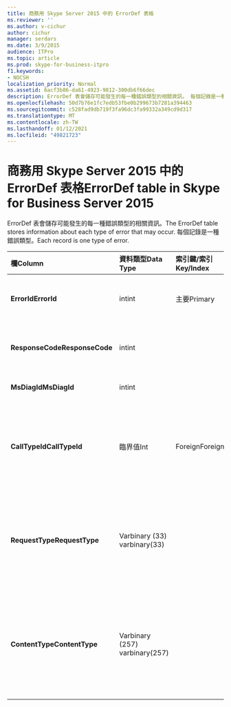 ```yaml
---
title: 商務用 Skype Server 2015 中的 ErrorDef 表格
ms.reviewer: ''
ms.author: v-cichur
author: cichur
manager: serdars
ms.date: 3/9/2015
audience: ITPro
ms.topic: article
ms.prod: skype-for-business-itpro
f1.keywords:
- NOCSH
localization_priority: Normal
ms.assetid: 6acf3b86-da61-4923-9812-300db6f66dec
description: ErrorDef 表會儲存可能發生的每一種錯誤類型的相關資訊。 每個記錄是一種錯誤類型。
ms.openlocfilehash: 50d7b76e1fc7edb53fbe0b299673b7281a394463
ms.sourcegitcommit: c528fad9db719f3fa96dc3fa99332a349cd9d317
ms.translationtype: MT
ms.contentlocale: zh-TW
ms.lasthandoff: 01/12/2021
ms.locfileid: "49821723"
---
```

# <a name="errordef-table-in-skype-for-business-server-2015"></a><span data-ttu-id="db4db-104">商務用 Skype Server 2015 中的 ErrorDef 表格</span><span class="sxs-lookup"><span data-stu-id="db4db-104">ErrorDef table in Skype for Business Server 2015</span></span>
 
<span data-ttu-id="db4db-105">ErrorDef 表會儲存可能發生的每一種錯誤類型的相關資訊。</span><span class="sxs-lookup"><span data-stu-id="db4db-105">The ErrorDef table stores information about each type of error that may occur.</span></span> <span data-ttu-id="db4db-106">每個記錄是一種錯誤類型。</span><span class="sxs-lookup"><span data-stu-id="db4db-106">Each record is one type of error.</span></span>
  
|<span data-ttu-id="db4db-107">**欄**</span><span class="sxs-lookup"><span data-stu-id="db4db-107">**Column**</span></span>|<span data-ttu-id="db4db-108">**資料類型**</span><span class="sxs-lookup"><span data-stu-id="db4db-108">**Data Type**</span></span>|<span data-ttu-id="db4db-109">**索引鍵/索引**</span><span class="sxs-lookup"><span data-stu-id="db4db-109">**Key/Index**</span></span>|<span data-ttu-id="db4db-110">**詳細資料**</span><span class="sxs-lookup"><span data-stu-id="db4db-110">**Details**</span></span>|
|:-----|:-----|:-----|:-----|
|<span data-ttu-id="db4db-111">**ErrorId**</span><span class="sxs-lookup"><span data-stu-id="db4db-111">**ErrorId**</span></span> <br/> |<span data-ttu-id="db4db-112">int</span><span class="sxs-lookup"><span data-stu-id="db4db-112">int</span></span>  <br/> |<span data-ttu-id="db4db-113">主要</span><span class="sxs-lookup"><span data-stu-id="db4db-113">Primary</span></span>  <br/> |<span data-ttu-id="db4db-114">用來識別這種錯誤類型的唯一識別碼號碼。</span><span class="sxs-lookup"><span data-stu-id="db4db-114">Unique ID number identifying this type of error.</span></span>  <br/> |
|<span data-ttu-id="db4db-115">**ResponseCode**</span><span class="sxs-lookup"><span data-stu-id="db4db-115">**ResponseCode**</span></span> <br/> |<span data-ttu-id="db4db-116">int</span><span class="sxs-lookup"><span data-stu-id="db4db-116">int</span></span>  <br/> | <br/> |<span data-ttu-id="db4db-117">與此錯誤相關聯的標準 SIP 回應碼。</span><span class="sxs-lookup"><span data-stu-id="db4db-117">Standard SIP response code associated with this error.</span></span>  <br/> |
|<span data-ttu-id="db4db-118">**MsDiagId**</span><span class="sxs-lookup"><span data-stu-id="db4db-118">**MsDiagId**</span></span> <br/> |<span data-ttu-id="db4db-119">int</span><span class="sxs-lookup"><span data-stu-id="db4db-119">int</span></span>  <br/> | <br/> |<span data-ttu-id="db4db-120">Microsoft 診斷識別碼。</span><span class="sxs-lookup"><span data-stu-id="db4db-120">Microsoft Diagnostic ID.</span></span>  <br/> |
|<span data-ttu-id="db4db-121">**CallTypeId**</span><span class="sxs-lookup"><span data-stu-id="db4db-121">**CallTypeId**</span></span> <br/> |<span data-ttu-id="db4db-122">臨界值</span><span class="sxs-lookup"><span data-stu-id="db4db-122">Int</span></span>  <br/> |<span data-ttu-id="db4db-123">Foreign</span><span class="sxs-lookup"><span data-stu-id="db4db-123">Foreign</span></span>  <br/> |<span data-ttu-id="db4db-124">通話的類型。</span><span class="sxs-lookup"><span data-stu-id="db4db-124">Type of the call.</span></span> <span data-ttu-id="db4db-125">如需詳細資訊，請參閱 [商務用 Skype Server 2015 中的 CallType 表格](calltype.md) 。</span><span class="sxs-lookup"><span data-stu-id="db4db-125">See the [CallType table in Skype for Business Server 2015](calltype.md) for more information.</span></span> <br/> |
|<span data-ttu-id="db4db-126">**RequestType**</span><span class="sxs-lookup"><span data-stu-id="db4db-126">**RequestType**</span></span> <br/> |<span data-ttu-id="db4db-127">Varbinary (33) </span><span class="sxs-lookup"><span data-stu-id="db4db-127">varbinary(33)</span></span>  <br/> | <br/> |<span data-ttu-id="db4db-128">失敗的要求類型。</span><span class="sxs-lookup"><span data-stu-id="db4db-128">Type of request that failed.</span></span>  <br/> <span data-ttu-id="db4db-129">您可以使用下列語法將此資料轉換成文字格式：</span><span class="sxs-lookup"><span data-stu-id="db4db-129">This data can be converted to text format by using this syntax:</span></span>  <br/>  `cast(cast(RequestType as varbinary(max)) as varchar(max))` <br/> |
|<span data-ttu-id="db4db-130">**ContentType**</span><span class="sxs-lookup"><span data-stu-id="db4db-130">**ContentType**</span></span> <br/> |<span data-ttu-id="db4db-131">Varbinary (257) </span><span class="sxs-lookup"><span data-stu-id="db4db-131">varbinary(257)</span></span>  <br/> | <br/> |<span data-ttu-id="db4db-132">失敗之要求的內容類型。</span><span class="sxs-lookup"><span data-stu-id="db4db-132">Content type of the request that failed.</span></span>  <br/> <span data-ttu-id="db4db-133">您可以使用此 syntaxt 將此資料轉換成文字格式：</span><span class="sxs-lookup"><span data-stu-id="db4db-133">This data can be converted to text format by using this syntaxt:</span></span>  <br/>  `cast(cast(ContentType as varbinary(max)) as varchar(max))` <br/> |
   

